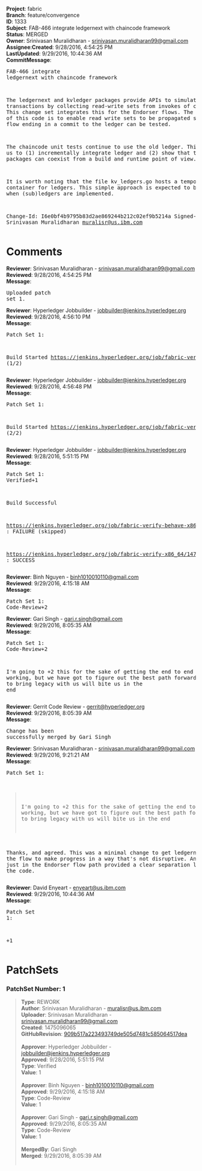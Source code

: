 <strong>Project</strong>: fabric</br><strong>Branch</strong>: feature/convergence<br><strong>ID</strong>: 1333<br><strong>Subject</strong>: FAB-466 integrate ledgernext with chaincode framework<br><strong>Status</strong>: MERGED<br><strong>Owner</strong>: Srinivasan Muralidharan - srinivasan.muralidharan99@gmail.com<br><strong>Assignee</strong>:<strong>Created</strong>: 9/28/2016, 4:54:25 PM<br><strong>LastUpdated</strong>: 9/29/2016, 10:44:36 AM<br><strong>CommitMessage</strong>:<br><pre>FAB-466 integrate ledgernext with chaincode framework

The ledgernext and kvledger packages provide APIs to simulate
transactions by collecting read-write sets from invokes of
chaincodes. This change set integrates this for the Endorser
flows.  The main purpose of this code is to enable read write
sets to be propagated so end to end flow ending in a commit to
the ledger can be tested.

The chaincode unit tests continue to use the old ledger. This
allows us to (1) incrementally integrate ledger and (2) show
that the two packages can coexist from a build and runtime
point of view.

It is worth noting that the file kv_ledgers.go hosts a temporary
container for ledgers. This simple approach is expected to be
revised when (sub)ledgers are implemented.

Change-Id: I6e0bf4b9795b83d2ae869244b212c02ef9b5214a
Signed-off-by: Srinivasan Muralidharan <muralisr@us.ibm.com>
</pre><h1>Comments</h1><strong>Reviewer</strong>: Srinivasan Muralidharan - srinivasan.muralidharan99@gmail.com<br><strong>Reviewed</strong>: 9/28/2016, 4:54:25 PM<br><strong>Message</strong>: <pre>Uploaded patch set 1.</pre><strong>Reviewer</strong>: Hyperledger Jobbuilder - jobbuilder@jenkins.hyperledger.org<br><strong>Reviewed</strong>: 9/28/2016, 4:56:10 PM<br><strong>Message</strong>: <pre>Patch Set 1:

Build Started https://jenkins.hyperledger.org/job/fabric-verify-x86_64/1470/ (1/2)</pre><strong>Reviewer</strong>: Hyperledger Jobbuilder - jobbuilder@jenkins.hyperledger.org<br><strong>Reviewed</strong>: 9/28/2016, 4:56:48 PM<br><strong>Message</strong>: <pre>Patch Set 1:

Build Started https://jenkins.hyperledger.org/job/fabric-verify-behave-x86_64/389/ (2/2)</pre><strong>Reviewer</strong>: Hyperledger Jobbuilder - jobbuilder@jenkins.hyperledger.org<br><strong>Reviewed</strong>: 9/28/2016, 5:51:15 PM<br><strong>Message</strong>: <pre>Patch Set 1: Verified+1

Build Successful 

https://jenkins.hyperledger.org/job/fabric-verify-behave-x86_64/389/ : FAILURE (skipped)

https://jenkins.hyperledger.org/job/fabric-verify-x86_64/1470/ : SUCCESS</pre><strong>Reviewer</strong>: Binh Nguyen - binh1010010110@gmail.com<br><strong>Reviewed</strong>: 9/29/2016, 4:15:18 AM<br><strong>Message</strong>: <pre>Patch Set 1: Code-Review+2</pre><strong>Reviewer</strong>: Gari Singh - gari.r.singh@gmail.com<br><strong>Reviewed</strong>: 9/29/2016, 8:05:35 AM<br><strong>Message</strong>: <pre>Patch Set 1: Code-Review+2

I'm going to +2 this for the sake of getting the end to end flow working, but we have got to figure out the best path forward.  Continuing to bring legacy with us will bite us in the end</pre><strong>Reviewer</strong>: Gerrit Code Review - gerrit@hyperledger.org<br><strong>Reviewed</strong>: 9/29/2016, 8:05:39 AM<br><strong>Message</strong>: <pre>Change has been successfully merged by Gari Singh</pre><strong>Reviewer</strong>: Srinivasan Muralidharan - srinivasan.muralidharan99@gmail.com<br><strong>Reviewed</strong>: 9/29/2016, 9:21:21 AM<br><strong>Message</strong>: <pre>Patch Set 1:

> I'm going to +2 this for the sake of getting the end to end flow
 > working, but we have got to figure out the best path forward. 
 > Continuing to bring legacy with us will bite us in the end

Thanks, and agreed. This was a minimal change to get ledgernext into the flow to make progress in a way that's not disruptive. And keeping it just in the Endorser flow path provided a clear separation line through the code.</pre><strong>Reviewer</strong>: David Enyeart - enyeart@us.ibm.com<br><strong>Reviewed</strong>: 9/29/2016, 10:44:36 AM<br><strong>Message</strong>: <pre>Patch Set 1:

+1</pre><h1>PatchSets</h1><h3>PatchSet Number: 1</h3><blockquote><strong>Type</strong>: REWORK<br><strong>Author</strong>: Srinivasan Muralidharan - muralisr@us.ibm.com<br><strong>Uploader</strong>: Srinivasan Muralidharan - srinivasan.muralidharan99@gmail.com<br><strong>Created</strong>: 1475096065<br><strong>GitHubRevision</strong>: [909b517a223493749de505d7481c585064517dea](https://github.com/hyperledger/fabric/commit/909b517a223493749de505d7481c585064517dea)<br><br><strong>Approver</strong>: Hyperledger Jobbuilder - jobbuilder@jenkins.hyperledger.org<br><strong>Approved</strong>: 9/28/2016, 5:51:15 PM<br><strong>Type</strong>: Verified<br><strong>Value</strong>: 1<br><br><strong>Approver</strong>: Binh Nguyen - binh1010010110@gmail.com<br><strong>Approved</strong>: 9/29/2016, 4:15:18 AM<br><strong>Type</strong>: Code-Review<br><strong>Value</strong>: 1<br><br><strong>Approver</strong>: Gari Singh - gari.r.singh@gmail.com<br><strong>Approved</strong>: 9/29/2016, 8:05:35 AM<br><strong>Type</strong>: Code-Review<br><strong>Value</strong>: 1<br><br><strong>MergedBy</strong>: Gari Singh<br><strong>Merged</strong>: 9/29/2016, 8:05:39 AM<br><br></blockquote>